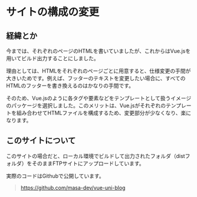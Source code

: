 # サイトの構成の変更

## 経緯とか

今までは、それぞれのページのHTMLを書いていましたが、これからはVue.jsを用いてビルド出力することにしました。

理由としては、HTMLをそれぞれのページごとに用意すると、仕様変更の手間が大きいためです。例えば、フッターのテキストを変更したい場合に、すべてのHTMLのフッターを書き換えるのはかなりの手間です。

そのため、Vue.jsのように各タグや要素などをテンプレートとして扱うイメージのパッケージを選択しました。このメリットは、Vue.jsがそれぞれのテンプレートを組み合わせてHTMLファイルを構成するため、変更部分が少なくなり、楽になります。

## このサイトについて

このサイトの場合だと、ローカル環境でビルドして出力されたフォルダ（distフォルダ）をそのままFTPサイトにアップロードしています。

実際のコードはGithubで公開しています。

> <https://github.com/masa-dev/vue-uni-blog>
